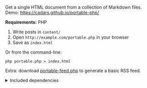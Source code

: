 Get a single HTML document from a collection of Markdown files.\
Demo: https://cadars.github.io/portable-php/

**Requirements:** PHP

1. Write posts in `content/`
2. Open `http://example.com/portable.php` in your browser
3. Save as `index.html`


Or from the command-line:

```shell
php portable.php > index.html
```


Extra: download [portable-feed.php](https://gist.github.com/cadars/c1c2d4bad67e176ef833511385bc888c) to generate a basic RSS feed.


<details>
<summary>Included dependencies</summary>

<br>

- [Parsedown](https://parsedown.org/) converts Markdown to HTML.
- [ParsedownExtra](https://github.com/erusev/parsedown-extra) adds support for footnotes, abbreviations, definition lists, tables, `class` and `id` attributes, fenced code blocks, and Markdown inside HTML blocks.
- [ParsedownExtraPlugin](https://github.com/taufik-nurrohman/parsedown-extra-plugin) adds `loading="lazy"` to images, figure and figcaption elements, and more. Can be used for [syntax highlighting](https://github.com/taufik-nurrohman/parsedown-extra-plugin#custom-code-block-contents).

</details>
